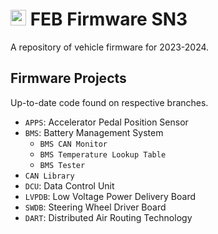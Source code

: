 # <img src="https://github.com/Formula-Electric-Berkeley/FEB_Firmware_SN3/assets/54029493/650e8dc0-9c96-4755-88a8-ae7530a085fd" width="25" height="25"> FEB Firmware SN3
A repository of vehicle firmware for 2023-2024.

## Firmware Projects
Up-to-date code found on respective branches.

- ```APPS```: Accelerator Pedal Position Sensor
- ```BMS```: Battery Management System
  - ```BMS CAN Monitor```
  - ```BMS Temperature Lookup Table```
  - ```BMS Tester```
- ```CAN Library```
- ```DCU```: Data Control Unit
- ```LVPDB```: Low Voltage Power Delivery Board
- ```SWDB```: Steering Wheel Driver Board
- ```DART```: Distributed Air Routing Technology
